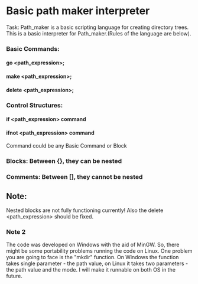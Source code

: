# Basic path maker interpreter

Task: Path_maker is a basic scripting language for creating 
directory trees. This is a basic interpreter for Path_maker.(Rules of the language are below).

### Basic Commands:
#### go		<path_expression>;
#### make	<path_expression>;
#### delete 	<path_expression>;
	
### Control Structures:
#### if		<path_expression> command
#### ifnot 	<path_expression> command

Command could be any Basic Command or Block
	
### Blocks: Between {}, they can be nested
### Comments: Between [], they cannot be nested
	
## Note: 
Nested blocks are not fully functioning currently!
Also the delete <path_expression> should be fixed.

### Note 2
The code was developed on Windows with the aid of MinGW. So, there might be some portability problems running the code on Linux. One problem you are going to face is the "mkdir" function. On Windows the function takes single parameter - the path value, on Linux it takes two parameters - the path value and the mode. I will make it runnable on both OS in the future.
